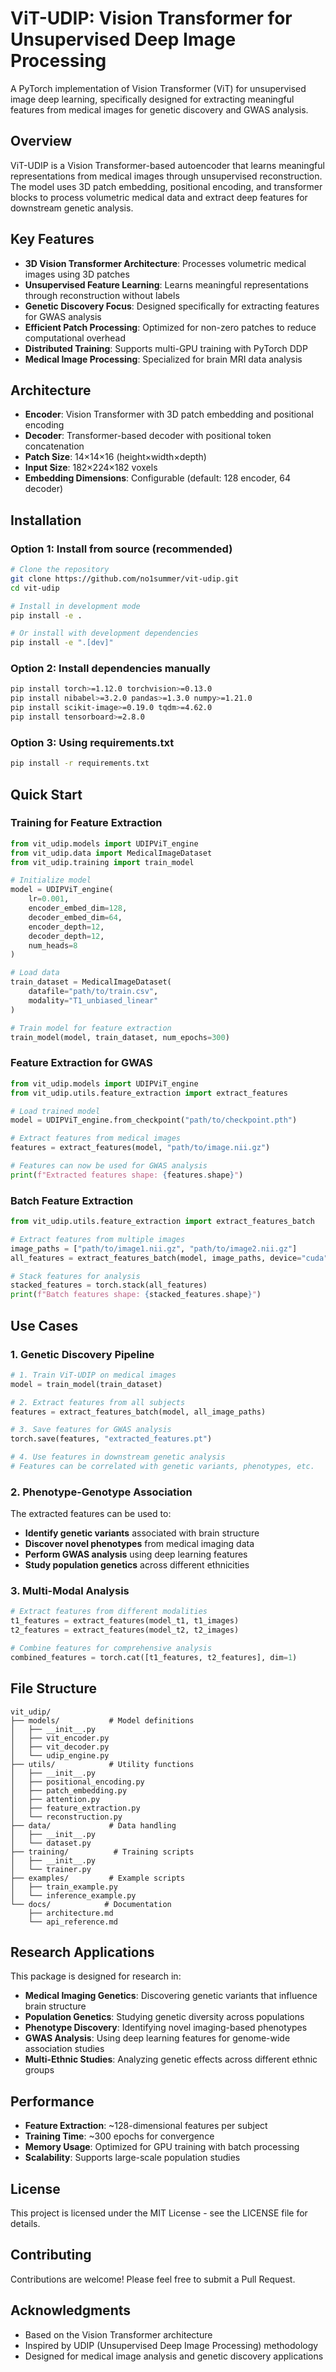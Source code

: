 # ViT-UDIP: Vision Transformer for Unsupervised Deep Image Processing

A PyTorch implementation of Vision Transformer (ViT) for unsupervised image deep learning, specifically designed for extracting meaningful features from medical images for genetic discovery and GWAS analysis.

## Overview

ViT-UDIP is a Vision Transformer-based autoencoder that learns meaningful representations from medical images through unsupervised reconstruction. The model uses 3D patch embedding, positional encoding, and transformer blocks to process volumetric medical data and extract deep features for downstream genetic analysis.

## Key Features

- **3D Vision Transformer Architecture**: Processes volumetric medical images using 3D patches
- **Unsupervised Feature Learning**: Learns meaningful representations through reconstruction without labels
- **Genetic Discovery Focus**: Designed specifically for extracting features for GWAS analysis
- **Efficient Patch Processing**: Optimized for non-zero patches to reduce computational overhead
- **Distributed Training**: Supports multi-GPU training with PyTorch DDP
- **Medical Image Processing**: Specialized for brain MRI data analysis

## Architecture

- **Encoder**: Vision Transformer with 3D patch embedding and positional encoding
- **Decoder**: Transformer-based decoder with positional token concatenation
- **Patch Size**: 14×14×16 (height×width×depth)
- **Input Size**: 182×224×182 voxels
- **Embedding Dimensions**: Configurable (default: 128 encoder, 64 decoder)

## Installation

### Option 1: Install from source (recommended)

```bash
# Clone the repository
git clone https://github.com/no1summer/vit-udip.git
cd vit-udip

# Install in development mode
pip install -e .

# Or install with development dependencies
pip install -e ".[dev]"
```

### Option 2: Install dependencies manually

```bash
pip install torch>=1.12.0 torchvision>=0.13.0
pip install nibabel>=3.2.0 pandas>=1.3.0 numpy>=1.21.0
pip install scikit-image>=0.19.0 tqdm>=4.62.0
pip install tensorboard>=2.8.0
```

### Option 3: Using requirements.txt

```bash
pip install -r requirements.txt
```

## Quick Start

### Training for Feature Extraction

```python
from vit_udip.models import UDIPViT_engine
from vit_udip.data import MedicalImageDataset
from vit_udip.training import train_model

# Initialize model
model = UDIPViT_engine(
    lr=0.001,
    encoder_embed_dim=128,
    decoder_embed_dim=64,
    encoder_depth=12,
    decoder_depth=12,
    num_heads=8
)

# Load data
train_dataset = MedicalImageDataset(
    datafile="path/to/train.csv",
    modality="T1_unbiased_linear"
)

# Train model for feature extraction
train_model(model, train_dataset, num_epochs=300)
```

### Feature Extraction for GWAS

```python
from vit_udip.models import UDIPViT_engine
from vit_udip.utils.feature_extraction import extract_features

# Load trained model
model = UDIPViT_engine.from_checkpoint("path/to/checkpoint.pth")

# Extract features from medical images
features = extract_features(model, "path/to/image.nii.gz")

# Features can now be used for GWAS analysis
print(f"Extracted features shape: {features.shape}")
```

### Batch Feature Extraction

```python
from vit_udip.utils.feature_extraction import extract_features_batch

# Extract features from multiple images
image_paths = ["path/to/image1.nii.gz", "path/to/image2.nii.gz"]
all_features = extract_features_batch(model, image_paths, device="cuda")

# Stack features for analysis
stacked_features = torch.stack(all_features)
print(f"Batch features shape: {stacked_features.shape}")
```

## Use Cases

### 1. Genetic Discovery Pipeline

```python
# 1. Train ViT-UDIP on medical images
model = train_model(train_dataset)

# 2. Extract features from all subjects
features = extract_features_batch(model, all_image_paths)

# 3. Save features for GWAS analysis
torch.save(features, "extracted_features.pt")

# 4. Use features in downstream genetic analysis
# Features can be correlated with genetic variants, phenotypes, etc.
```

### 2. Phenotype-Genotype Association

The extracted features can be used to:
- **Identify genetic variants** associated with brain structure
- **Discover novel phenotypes** from medical imaging data
- **Perform GWAS analysis** using deep learning features
- **Study population genetics** across different ethnicities

### 3. Multi-Modal Analysis

```python
# Extract features from different modalities
t1_features = extract_features(model_t1, t1_images)
t2_features = extract_features(model_t2, t2_images)

# Combine features for comprehensive analysis
combined_features = torch.cat([t1_features, t2_features], dim=1)
```

## File Structure

```
vit_udip/
├── models/           # Model definitions
│   ├── __init__.py
│   ├── vit_encoder.py
│   ├── vit_decoder.py
│   └── udip_engine.py
├── utils/            # Utility functions
│   ├── __init__.py
│   ├── positional_encoding.py
│   ├── patch_embedding.py
│   ├── attention.py
│   ├── feature_extraction.py
│   └── reconstruction.py
├── data/             # Data handling
│   ├── __init__.py
│   └── dataset.py
├── training/          # Training scripts
│   ├── __init__.py
│   └── trainer.py
├── examples/         # Example scripts
│   ├── train_example.py
│   └── inference_example.py
└── docs/            # Documentation
    ├── architecture.md
    └── api_reference.md
```

## Research Applications

This package is designed for research in:

- **Medical Imaging Genetics**: Discovering genetic variants that influence brain structure
- **Population Genetics**: Studying genetic diversity across populations
- **Phenotype Discovery**: Identifying novel imaging-based phenotypes
- **GWAS Analysis**: Using deep learning features for genome-wide association studies
- **Multi-Ethnic Studies**: Analyzing genetic effects across different ethnic groups

## Performance

- **Feature Extraction**: ~128-dimensional features per subject
- **Training Time**: ~300 epochs for convergence
- **Memory Usage**: Optimized for GPU training with batch processing
- **Scalability**: Supports large-scale population studies

## License

This project is licensed under the MIT License - see the LICENSE file for details.

## Contributing

Contributions are welcome! Please feel free to submit a Pull Request.

## Acknowledgments

- Based on the Vision Transformer architecture
- Inspired by UDIP (Unsupervised Deep Image Processing) methodology
- Designed for medical image analysis and genetic discovery applications
